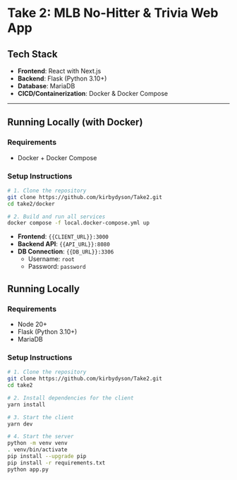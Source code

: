 # Take 2: MLB No-Hitter & Trivia Web App

## Tech Stack

- **Frontend**: React with Next.js
- **Backend**: Flask (Python 3.10+)
- **Database**: MariaDB
- **CICD/Containerization**: Docker & Docker Compose

---

## Running Locally (with Docker)

### Requirements
- Docker + Docker Compose

### Setup Instructions

```bash
# 1. Clone the repository
git clone https://github.com/kirbydyson/Take2.git
cd take2/docker

# 2. Build and run all services
docker compose -f local.docker-compose.yml up
```

- **Frontend**: `{{CLIENT_URL}}:3000`
- **Backend API**: `{{API_URL}}:8080`
- **DB Connection**: `{{DB_URL}}:3306`  
  - Username: `root`  
  - Password: `password`
    
## Running Locally

### Requirements
- Node 20+
- Flask (Python 3.10+)
- MariaDB

### Setup Instructions

```bash
# 1. Clone the repository
git clone https://github.com/kirbydyson/Take2.git
cd take2

# 2. Install dependencies for the client
yarn install

# 3. Start the client
yarn dev

# 4. Start the server
python -m venv venv
. venv/bin/activate
pip install --upgrade pip
pip install -r requirements.txt
python app.py
```
